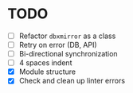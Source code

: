 # TODO

- [ ] Refactor `dbxmirror` as a class
- [ ] Retry on error (DB, API)
- [ ] Bi-directional synchronization
- [ ] 4 spaces indent
- [X] Module structure
- [X] Check and clean up linter errors
